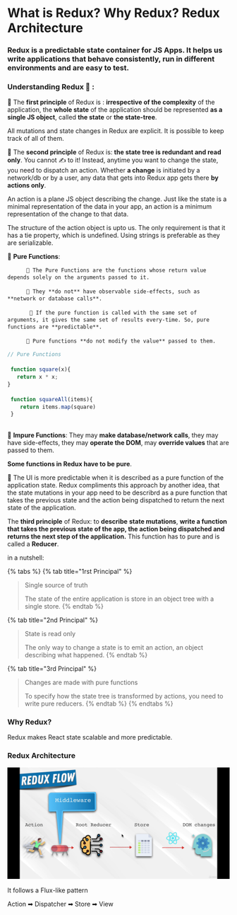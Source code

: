 # What is Redux? Why Redux? Redux Architecture

### Redux is a predictable state container for JS Apps. It helps us write applications that behave consistently, run in different environments and are easy to test.

### **Understanding Redux** 🧐 :

📍 The **first principle** of Redux is : **irrespective of the complexity** of the application, the **whole state** of the application should be represented **as a single JS object**, called **the state** or **the state-tree**.

All mutations and state changes in Redux are explicit. It is possible to keep track of all of them.

📍 The **second principle** of Redux is: **the state tree is redundant and read only**. You cannot ✍ to it! Instead, anytime you want to change the state, you need to dispatch an action. Whether **a change** is initiated by a network/db or by a user, any data that gets into Redux app gets there **by actions only**.

An action is a plane JS object describing the change. Just like the state is a minimal representation of the data in your app, an action is a minimum representation of the change to that data. 

The structure of the action object is upto us. The only requirement is that it has a tie property, which is undefined. Using strings is preferable as they are serializable. 

📍 **Pure Functions**: 

          📌 The Pure Functions are the functions whose return value depends solely on the arguments passed to it. 

          📌 They **do not** have observable side-effects, such as **network or database calls**. 

           📌 If the pure function is called with the same set of arguments, it gives the same set of results every-time. So, pure functions are **predictable**.

          📌 Pure functions **do not modify the value** passed to them. 

```javascript
// Pure Functions

 function square(x){
   return x * x;
}

 function squareAll(items){
    return items.map(square)
 }  
  
```

 📍 **Impure Functions**: They may **make database/network calls**, they may have side-effects, they may **operate the DOM**, may **override values** that are passed to them.

**Some functions in Redux have to be pure**.

📍 The UI is more predictable when it is described as a pure function of the application state. Redux compliments this approach by another idea, that the state mutations in your app need to be describrd as a pure function that takes the previous state and the action being dispatched to return the next state of the application. 

The **third principle** of Redux: to **describe** **state mutations**, **write a function that takes the previous state of the app, the action being dispatched and returns the next step of the application.** This function has to pure and is called a **Reducer**.

in a nutshell:

{% tabs %}
{% tab title="1rst Principal" %}
> Single source of truth
>
> The state of the entire application is store in an object tree with a single store.
{% endtab %}

{% tab title="2nd Principal" %}
> State is read only
>
> The only way to change a state is to emit an action, an object describing what happened.
{% endtab %}

{% tab title="3rd Principal" %}
> Changes are made with pure functions
>
> To specify how the state tree is transformed by actions, you need to write pure reducers.
{% endtab %}
{% endtabs %}

### Why Redux?

Redux makes React state scalable and more predictable.

### Redux Architecture

![](../.gitbook/assets/screenshot_2020-01-07-11-01-22-281_com.udemy.android.png)

It follows a Flux-like pattern

Action ➡ Dispatcher ➡ Store ➡ View

